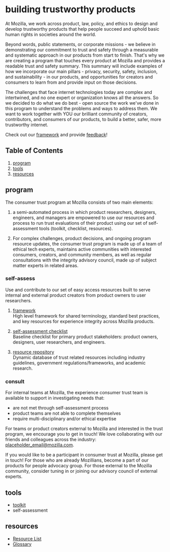 # building trustworthy products

At Mozilla, we work across product, law, policy, and ethics to design and develop trustworthy products that help people succeed and uphold basic human rights in societies around the world.

Beyond words, public statements, or corporate missions - we believe in demonstrating our commitment to trust and safety through a measurable and systematic approach in our products from start to finish. That's why we are creating a program that touches every product at Mozilla and provides a readable trust and safety summary. This summary will include examples of how we incorporate our main pillars - privacy, security, safety, inclusion, and sustainability - in our products, and opportunities for creators and consumers to learn from and provide input on those decisions.

The challenges that face internet technologies today are complex and intertwined, and no one expert or organization knows all the answers. So we decided to do what we do best - open source the work we've done in this program to understand the problems and ways to address them. We want to work together with YOU our brilliant community of creators, contributors, and consumers of our products, to build a better, safer, more trustworthy internet.

Check out our [framework](https://github.com/MozillaDPX/trust/blob/master/tools/trust_framework.md) and provide [feedback](https://github.com/MozillaDPX/integrity/issues/new?assignees=&labels=zenhub-prod-integrity&template=toolkit_request.md)!


## Table of Contents
1. [program](#program)
2. [tools](#tools)
3. [resources](#resources)

## program
The consumer trust program at Mozilla consists of two main elements: 

1) a semi-automated process in which product researchers, designers, engineers, and managers are empowered to use our resources and process to run trust evaluations of their product using our set of self-assessment tools (toolkit, checklist, resources).

2) For complex challenges, product decisions, and ongoing program resource updates, the consumer trust program is made up of a team of ethical tech experts, maintains active communities with interested consumers, creators, and community members, as well as regular consultations with the integrity advisory council, made up of subject matter experts in related areas.

### self-assess
Use and contribute to our set of easy access resources built to serve internal and external product creators from product owners to user researchers.

1. [framework](https://github.com/mozilla/consumer-trust/blob/master/tools/trust_framework.md)
<br>High level framework for shared terminology, standard best practices, and key resources for experience integrity across Mozilla products.

2. [self-assessment checklist](https://github.com/mozilla/consumer-trust/blob/master/tools/trust_toolkit.md)
<br>Baseline checklist for primary product stakeholders: product owners, designers, user researchers, and engineers.

3. [resource repository](https://www.zotero.org/groups/2695011/experience_integrity_public/library)
<br>Dynamic database of trust related resources including industry guidelines, government regulations/frameworks, and academic research.

### consult
For internal teams at Mozilla, the experience consumer trust team is available to support in investigating needs that: 
* are not met through self-assessment process 
* product teams are not able to complete themselves 
* require multi-disciplinary and/or ethical expertise

For teams or product creators external to Mozilla and interested in the trust program, we encourage you to get in touch! We love collaborating with our friends and colleagues across the industry: placeholder_email@mozilla.com. 

If you would like to be a participant in consumer trust at Mozilla, please get in touch! For those who are already Mozillians, become a part of our products for people advocacy group. For those external to the Mozilla community, consider tuning in or joining our advisory council of external experts.


## tools
* [toolkit](https://github.com/MozillaDPX/integrity/blob/master/integrity_toolkit.md)
* self-assessment


## resources

* [Resource List](https://www.zotero.org/groups/2695011/experience_integrity_public/library)
* [Glossary](https://docs.google.com/document/d/154UATW0EzRaA1U-26-6P-hvc_UsI1PDcDMpU0VIVAO4/edit)
